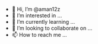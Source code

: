 - 👋 Hi, I’m @aman12z
- 👀 I’m interested in ...
- 🌱 I’m currently learning ...
- 💞️ I’m looking to collaborate on ...
- 📫 How to reach me ...

<!---
aman12z/aman12z is a ✨ special ✨ repository because its `README.md` (this file) appears on your GitHub profile.
You can click the Preview link to take a look at your changes.
--->
